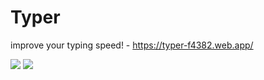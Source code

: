 # Typer

improve your typing speed! - https://typer-f4382.web.app/

![](https://i.imgur.com/REj7eXj.png)
![](https://i.imgur.com/pIPmA6r.png)
